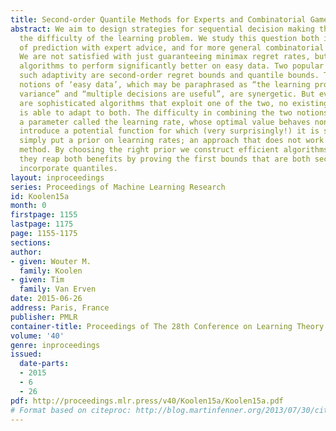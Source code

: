 ```yaml
---
title: Second-order Quantile Methods for Experts and Combinatorial Games
abstract: We aim to design strategies for sequential decision making that adjust to
  the difficulty of the learning problem. We study this question both in the setting
  of prediction with expert advice, and for more general combinatorial decision tasks.
  We are not satisfied with just guaranteeing minimax regret rates, but we want our
  algorithms to perform significantly better on easy data. Two popular ways to formalize
  such adaptivity are second-order regret bounds and quantile bounds. The underlying
  notions of ‘easy data’, which may be paraphrased as “the learning problem has small
  variance” and “multiple decisions are useful”, are synergetic. But even though there
  are sophisticated algorithms that exploit one of the two, no existing algorithm
  is able to adapt to both. The difficulty in combining the two notions lies in tuning
  a parameter called the learning rate, whose optimal value behaves non-monotonically.  We
  introduce a potential function for which (very surprisingly!) it is sufficient to
  simply put a prior on learning rates; an approach that does not work for any previous
  method. By choosing the right prior we construct efficient algorithms and show that
  they reap both benefits by proving the first bounds that are both second-order and
  incorporate quantiles.
layout: inproceedings
series: Proceedings of Machine Learning Research
id: Koolen15a
month: 0
firstpage: 1155
lastpage: 1175
page: 1155-1175
sections: 
author:
- given: Wouter M.
  family: Koolen
- given: Tim
  family: Van Erven
date: 2015-06-26
address: Paris, France
publisher: PMLR
container-title: Proceedings of The 28th Conference on Learning Theory
volume: '40'
genre: inproceedings
issued:
  date-parts:
  - 2015
  - 6
  - 26
pdf: http://proceedings.mlr.press/v40/Koolen15a/Koolen15a.pdf
# Format based on citeproc: http://blog.martinfenner.org/2013/07/30/citeproc-yaml-for-bibliographies/
---
```


